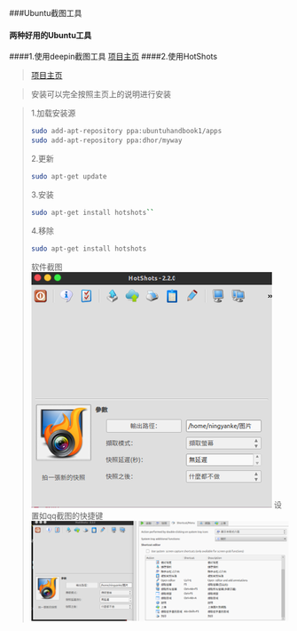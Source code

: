 ###Ubuntu截图工具
#### 两种好用的Ubuntu工具
####1.使用deepin截图工具
[项目主页](https://github.com/linuxdeepin/deepin-screenshot)
####2.使用HotShots
>[项目主页](http://www.edivaldobrito.com.br/captura-de-tela-no-linux-hotshots/)

>安装可以完全按照主页上的说明进行安装

>1.加载安装源
>```bash
>sudo add-apt-repository ppa:ubuntuhandbook1/apps
>sudo add-apt-repository ppa:dhor/myway
>```
>2.更新
>```bash
>sudo apt-get update
>```
>3.安装
>```bash
>sudo apt-get install hotshots``
>```
>4.移除
>```bash
>sudo apt-get install hotshots
>```
>软件截图
>![jietu1](./picture/hotshots1.png)
>设置如qq截图的快捷键
>![jitu2231](./picture/hotshots2.png)
